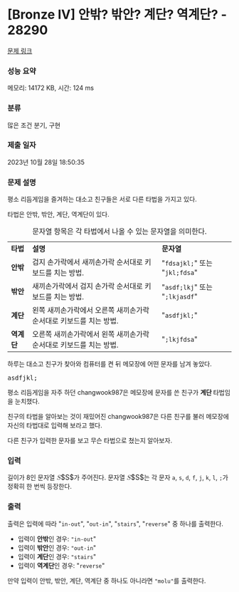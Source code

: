 # [Bronze IV] 안밖? 밖안? 계단? 역계단? - 28290 

[문제 링크](https://www.acmicpc.net/problem/28290) 

### 성능 요약

메모리: 14172 KB, 시간: 124 ms

### 분류

많은 조건 분기, 구현

### 제출 일자

2023년 10월 28일 18:50:35

### 문제 설명

<p>평소 리듬게임을 즐겨하는 대소고 친구들은 서로 다른 타법을 가지고 있다.</p>

<p>타법은 안밖, 밖안, 계단, 역계단이 있다.</p>

<table class="table table-bordered">
	<caption>문자열 항목은 각 타법에서 나올 수 있는 문자열을 의미한다.</caption>
	<tbody>
		<tr>
			<td><strong>타법</strong></td>
			<td><strong>설명</strong></td>
			<td><strong>문자열</strong></td>
		</tr>
		<tr>
			<td><strong>안밖</strong></td>
			<td>검지 손가락에서 새끼손가락 순서대로 키보드를 치는 방법.</td>
			<td>"<code>fdsajkl;</code>" 또는 "<code>jkl;fdsa</code>"</td>
		</tr>
		<tr>
			<td><strong>밖안</strong></td>
			<td>새끼손가락에서 검지 손가락 순서대로 키보드를 치는 방법.</td>
			<td>"<code>asdf;lkj</code>" 또는 "<code>;lkjasdf</code>"</td>
		</tr>
		<tr>
			<td><strong>계단</strong></td>
			<td>왼쪽 새끼손가락에서 오른쪽 새끼손가락 순서대로 키보드를 치는 방법.</td>
			<td>"<code>asdfjkl;</code>"</td>
		</tr>
		<tr>
			<td><strong>역계단</strong></td>
			<td>오른쪽 새끼손가락에서 왼쪽 새끼손가락 순서대로 키보드를 치는 방법.</td>
			<td>"<code>;lkjfdsa</code>"</td>
		</tr>
	</tbody>
</table>

<p>하루는 대소고 친구가 찾아와 컴퓨터를 켠 뒤 메모장에 어떤 문자를 남겨 놓았다.</p>

<pre>asdfjkl;</pre>

<p>평소 리듬게임을 자주 하던 changwook987은 메모장에 문자를 쓴 친구가 <strong>계단 </strong>타법임을 눈치챘다.</p>

<p>친구의 타법을 알아보는 것이 재밌어진 changwook987은 다른 친구를 불러 메모장에 자신의 타법대로 입력해 보라고 했다.</p>

<p>다른 친구가 입력한 문자를 보고 무슨 타법으로 쳤는지 알아보자.</p>

### 입력 

 <p>길이가 8인 문자열 <mjx-container class="MathJax" jax="CHTML" style="font-size: 109%; position: relative;"><mjx-math class="MJX-TEX" aria-hidden="true"><mjx-mi class="mjx-i"><mjx-c class="mjx-c1D446 TEX-I"></mjx-c></mjx-mi></mjx-math><mjx-assistive-mml unselectable="on" display="inline"><math xmlns="http://www.w3.org/1998/Math/MathML"><mi>S</mi></math></mjx-assistive-mml><span aria-hidden="true" class="no-mathjax mjx-copytext">$S$</span></mjx-container>가 주어진다. 문자열 <mjx-container class="MathJax" jax="CHTML" style="font-size: 109%; position: relative;"><mjx-math class="MJX-TEX" aria-hidden="true"><mjx-mi class="mjx-i"><mjx-c class="mjx-c1D446 TEX-I"></mjx-c></mjx-mi></mjx-math><mjx-assistive-mml unselectable="on" display="inline"><math xmlns="http://www.w3.org/1998/Math/MathML"><mi>S</mi></math></mjx-assistive-mml><span aria-hidden="true" class="no-mathjax mjx-copytext">$S$</span></mjx-container>는 각 문자 <code>a</code>, <code>s</code>, <code>d</code>, <code>f</code>, <code>j</code>, <code>k</code>, <code>l</code>, <code>;</code>가 정확히 한 번씩 등장한다.</p>

### 출력 

 <p>출력은 입력에 따라 "<code>in-out</code>", "<code>out-in</code>", "<code>stairs</code>", "<code>reverse</code>" 중 하나를 출력한다.</p>

<ul>
	<li>입력이 <strong>안밖</strong>인 경우: <code>"in-out</code>"</li>
	<li>입력이 <strong>밖안</strong>인 경우: <code>"out-in</code>"</li>
	<li>입력이 <strong>계단</strong>인 경우: <code>"stairs</code>"</li>
	<li>입력이 <strong>역계단</strong>인 경우: "<code>reverse</code>"</li>
</ul>

<p>만약 입력이 안밖, 밖안, 계단, 역계단 중 하나도 아니라면 <code>"molu"</code>를 출력한다.</p>


